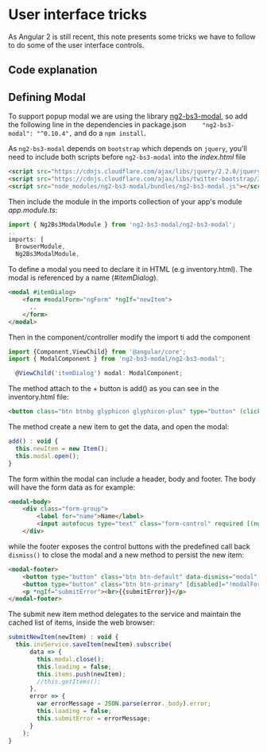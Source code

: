 # User interface tricks
As Angular 2 is still recent, this note presents some tricks we have to follow to do some of the user interface controls.

## Code explanation

## Defining Modal
To support popup modal we are using the library [ng2-bs3-modal](https://github.com/dougludlow/ng2-bs3-modal), so add the following line in the dependencies in package.json
`    "ng2-bs3-modal": "^0.10.4",` and do a `npm install`.

As `ng2-bs3-modal` depends on `bootstrap` which depends on `jquery`, you'll need to include both scripts before `ng2-bs3-modal` into the *index.html* file
```html
<script src="https://cdnjs.cloudflare.com/ajax/libs/jquery/2.2.0/jquery.js"></script>
<script src="https://cdnjs.cloudflare.com/ajax/libs/twitter-bootstrap/3.3.7/js/bootstrap.js"></script>
<script src="node_modules/ng2-bs3-modal/bundles/ng2-bs3-modal.js"></script>
```
Then include the module in the imports collection of your app's module *app.module.ts*:

```javascript
import { Ng2Bs3ModalModule } from 'ng2-bs3-modal/ng2-bs3-modal';
..
imports: [
  BrowserModule,
  Ng2Bs3ModalModule,
```

To define a modal you need to declare it in HTML (e.g inventory.html). The modal is referenced by a name (*#itemDialog*).
```html
<modal #itemDialog>
    <form #modalForm="ngForm" *ngIf="newItem">
      ..
    </form>
</modal>
```

Then in the component/controller modify the import ti add the component
```javascript
import {Component,ViewChild} from '@angular/core';
import { ModalComponent } from 'ng2-bs3-modal/ng2-bs3-modal';

  @ViewChild('itemDialog') modal: ModalComponent;
```

The method attach to the + button is add() as you can see in the inventory.html file:
```html
<button class="btn btnbg glyphicon glyphicon-plus" type="button" (click)="add()"></button>
```

The method create a new item to get the data, and open the modal:
```javascript
add() : void {
  this.newItem = new Item();
  this.modal.open();
}
```

The form within the modal can include a header, body and footer. The body will have the form data as for example:
```html
<modal-body>
    <div class="form-group">
        <label for="name">Name</label>
        <input autofocus type="text" class="form-control" required [(ngModel)]="newItem.name" name="name" id="name">
    </div>
```

while the footer exposes the control buttons with the predefined call back `dismiss()` to close the modal and a new method to persist the new item:
```html
<modal-footer>
    <button type="button" class="btn btn-default" data-dismiss="modal" (click)="newItem.dismiss()">Cancel</button>
    <button type="button" class="btn btn-primary" [disabled]="!modalForm.valid" (click)="submitNewItem(newItem)">Submit<i *ngIf="loading" class="fa fa-refresh fa-spin"></i></button>
    <p *ngIf="submitError"><br>{{submitError}}</p>
</modal-footer>
```

The submit new item method delegates to the service and maintain the cached list of items, inside the web browser:
```javascript
submitNewItem(newItem) : void {
  this.invService.saveItem(newItem).subscribe(
      data => {
        this.modal.close();
        this.loading = false;
        this.items.push(newItem);
        //this.getItems();
      },
      error => {
        var errorMessage = JSON.parse(error._body).error;
        this.loading = false;
        this.submitError = errorMessage;
      }
    );
}
```
